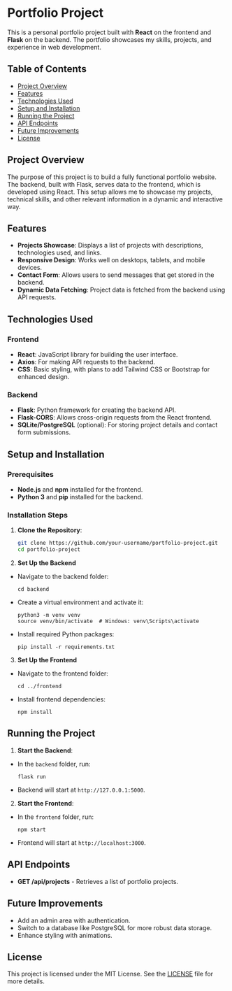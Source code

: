# Portfolio Project

This is a personal portfolio project built with **React** on the frontend and **Flask** on the backend. The portfolio showcases my skills, projects, and experience in web development.

## Table of Contents
- [Project Overview](#project-overview)
- [Features](#features)
- [Technologies Used](#technologies-used)
- [Setup and Installation](#setup-and-installation)
- [Running the Project](#running-the-project)
- [API Endpoints](#api-endpoints)
- [Future Improvements](#future-improvements)
- [License](#license)

## Project Overview
The purpose of this project is to build a fully functional portfolio website. The backend, built with Flask, serves data to the frontend, which is developed using React. This setup allows me to showcase my projects, technical skills, and other relevant information in a dynamic and interactive way.

## Features
- **Projects Showcase**: Displays a list of projects with descriptions, technologies used, and links.
- **Responsive Design**: Works well on desktops, tablets, and mobile devices.
- **Contact Form**: Allows users to send messages that get stored in the backend.
- **Dynamic Data Fetching**: Project data is fetched from the backend using API requests.

## Technologies Used
### Frontend
- **React**: JavaScript library for building the user interface.
- **Axios**: For making API requests to the backend.
- **CSS**: Basic styling, with plans to add Tailwind CSS or Bootstrap for enhanced design.

### Backend
- **Flask**: Python framework for creating the backend API.
- **Flask-CORS**: Allows cross-origin requests from the React frontend.
- **SQLite/PostgreSQL** (optional): For storing project details and contact form submissions.

## Setup and Installation

### Prerequisites
- **Node.js** and **npm** installed for the frontend.
- **Python 3** and **pip** installed for the backend.

### Installation Steps

1. **Clone the Repository**:
   ```bash
   git clone https://github.com/your-username/portfolio-project.git
   cd portfolio-project

2. **Set Up the Backend**
- Navigate to the backend folder:
  ```
  cd backend
  ```
- Create a virtual environment and activate it:
  ```
  python3 -m venv venv
  source venv/bin/activate  # Windows: venv\Scripts\activate
  ```
- Install required Python packages:
  ```
  pip install -r requirements.txt
  ```

3. **Set Up the Frontend**
- Navigate to the frontend folder:
  ```
  cd ../frontend
  ```
- Install frontend dependencies:
  ```
  npm install
  ```

## Running the Project

1. **Start the Backend**:
- In the `backend` folder, run:
  ```
  flask run
  ```
- Backend will start at `http://127.0.0.1:5000`.

2. **Start the Frontend**:
- In the `frontend` folder, run:
  ```
  npm start
  ```
- Frontend will start at `http://localhost:3000`.

## API Endpoints

- **GET /api/projects** - Retrieves a list of portfolio projects.

## Future Improvements
- Add an admin area with authentication.
- Switch to a database like PostgreSQL for more robust data storage.
- Enhance styling with animations.

## License
This project is licensed under the MIT License. See the [LICENSE](LICENSE) file for more details.
